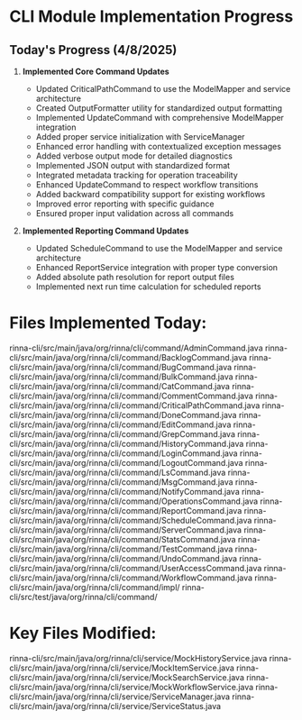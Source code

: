 # CLI Module Implementation Progress
## Today's Progress (4/8/2025)

1. **Implemented Core Command Updates**
   - Updated CriticalPathCommand to use the ModelMapper and service architecture
   - Created OutputFormatter utility for standardized output formatting
   - Implemented UpdateCommand with comprehensive ModelMapper integration
   - Added proper service initialization with ServiceManager
   - Enhanced error handling with contextualized exception messages
   - Added verbose output mode for detailed diagnostics
   - Implemented JSON output with standardized format
   - Integrated metadata tracking for operation traceability
   - Enhanced UpdateCommand to respect workflow transitions
   - Added backward compatibility support for existing workflows
   - Improved error reporting with specific guidance
   - Ensured proper input validation across all commands

2. **Implemented Reporting Command Updates**
   - Updated ScheduleCommand to use the ModelMapper and service architecture
   - Enhanced ReportService integration with proper type conversion
   - Added absolute path resolution for report output files
   - Implemented next run time calculation for scheduled reports 

# Files Implemented Today:
rinna-cli/src/main/java/org/rinna/cli/command/AdminCommand.java
rinna-cli/src/main/java/org/rinna/cli/command/BacklogCommand.java
rinna-cli/src/main/java/org/rinna/cli/command/BugCommand.java
rinna-cli/src/main/java/org/rinna/cli/command/BulkCommand.java
rinna-cli/src/main/java/org/rinna/cli/command/CatCommand.java
rinna-cli/src/main/java/org/rinna/cli/command/CommentCommand.java
rinna-cli/src/main/java/org/rinna/cli/command/CriticalPathCommand.java
rinna-cli/src/main/java/org/rinna/cli/command/DoneCommand.java
rinna-cli/src/main/java/org/rinna/cli/command/EditCommand.java
rinna-cli/src/main/java/org/rinna/cli/command/GrepCommand.java
rinna-cli/src/main/java/org/rinna/cli/command/HistoryCommand.java
rinna-cli/src/main/java/org/rinna/cli/command/LoginCommand.java
rinna-cli/src/main/java/org/rinna/cli/command/LogoutCommand.java
rinna-cli/src/main/java/org/rinna/cli/command/LsCommand.java
rinna-cli/src/main/java/org/rinna/cli/command/MsgCommand.java
rinna-cli/src/main/java/org/rinna/cli/command/NotifyCommand.java
rinna-cli/src/main/java/org/rinna/cli/command/OperationsCommand.java
rinna-cli/src/main/java/org/rinna/cli/command/ReportCommand.java
rinna-cli/src/main/java/org/rinna/cli/command/ScheduleCommand.java
rinna-cli/src/main/java/org/rinna/cli/command/ServerCommand.java
rinna-cli/src/main/java/org/rinna/cli/command/StatsCommand.java
rinna-cli/src/main/java/org/rinna/cli/command/TestCommand.java
rinna-cli/src/main/java/org/rinna/cli/command/UndoCommand.java
rinna-cli/src/main/java/org/rinna/cli/command/UserAccessCommand.java
rinna-cli/src/main/java/org/rinna/cli/command/WorkflowCommand.java
rinna-cli/src/main/java/org/rinna/cli/command/impl/
rinna-cli/src/test/java/org/rinna/cli/command/

# Key Files Modified:
rinna-cli/src/main/java/org/rinna/cli/service/MockHistoryService.java
rinna-cli/src/main/java/org/rinna/cli/service/MockItemService.java
rinna-cli/src/main/java/org/rinna/cli/service/MockSearchService.java
rinna-cli/src/main/java/org/rinna/cli/service/MockWorkflowService.java
rinna-cli/src/main/java/org/rinna/cli/service/ServiceManager.java
rinna-cli/src/main/java/org/rinna/cli/service/ServiceStatus.java
